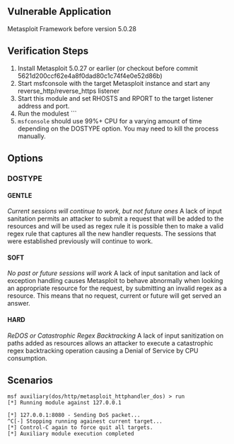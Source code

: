 ## Vulnerable Application

 Metasploit Framework before version 5.0.28

## Verification Steps

  1. Install Metasploit 5.0.27 or earlier (or checkout before commit 5621d200ccf62e4a8f0dad80c1c74f4e0e52d86b)
  2. Start msfconsole with the target Metasploit instance and start any reverse_http/reverse_https listener
  3. Start this module and set RHOSTS and RPORT to the target listener address and port.
  4. Run the modulest <rhost>```
  7. `msfconsole` should use 99%+ CPU for a varying amount of time depending on the DOSTYPE option. You may need to kill the process manually.

## Options

### DOSTYPE

#### GENTLE

*Current sessions will continue to work, but not future ones*
A lack of input sanitation permits an attacker to submit a request that will be added to the resources and will be used as regex rule it is possible then to make a valid regex rule that captures all the new handler requests. The sessions that were established previously will continue to work.

#### SOFT

*No past or future sessions will work*
A lack of input sanitation and lack of exception handling causes Metasploit to behave abnormally when looking an appropriate resource for the request, by submitting an invalid regex as a resource. This means that no request, current or future will get served an answer.

#### HARD

*ReDOS or Catastrophic Regex Backtracking*
A lack of input sanitization on paths added as resources allows an attacker to execute a catastrophic regex backtracking operation causing a Denial of Service by CPU consumption.

## Scenarios

```
msf auxiliary(dos/http/metasploit_httphandler_dos) > run
[*] Running module against 127.0.0.1

[*] 127.0.0.1:8080 - Sending DoS packet...
^C[-] Stopping running againest current target...
[*] Control-C again to force quit all targets.
[*] Auxiliary module execution completed
```

